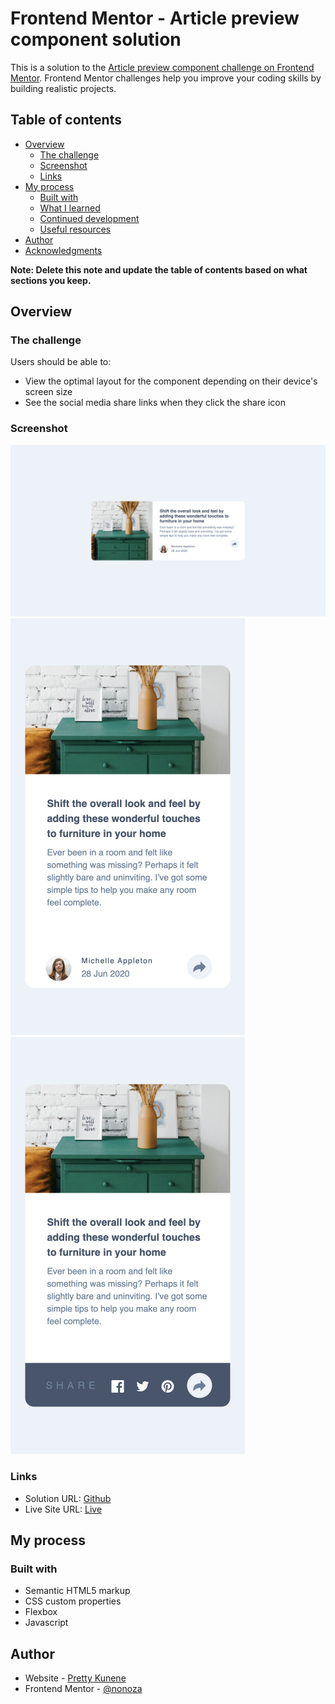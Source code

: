 # Frontend Mentor - Article preview component solution

This is a solution to the [Article preview component challenge on Frontend Mentor](https://www.frontendmentor.io/challenges/article-preview-component-dYBN_pYFT). Frontend Mentor challenges help you improve your coding skills by building realistic projects. 

## Table of contents

- [Overview](#overview)
  - [The challenge](#the-challenge)
  - [Screenshot](#screenshot)
  - [Links](#links)
- [My process](#my-process)
  - [Built with](#built-with)
  - [What I learned](#what-i-learned)
  - [Continued development](#continued-development)
  - [Useful resources](#useful-resources)
- [Author](#author)
- [Acknowledgments](#acknowledgments)

**Note: Delete this note and update the table of contents based on what sections you keep.**

## Overview

### The challenge

Users should be able to:

- View the optimal layout for the component depending on their device's screen size
- See the social media share links when they click the share icon

### Screenshot

![](./images/article-preview-desktop.png)
![](./images/article-preview-mobile.png)
![](./images/article-review-active.png)



### Links

- Solution URL: [Github](https://github.com/nonoza/frontendmentor/tree/main/article-preview-component-master/)
- Live Site URL: [Live](https://nonoza.github.io/frontendmentor/article-preview-component-master/)

## My process

### Built with

- Semantic HTML5 markup
- CSS custom properties
- Flexbox
- Javascript




## Author

- Website - [Pretty Kunene](https://prettynkunene.co.za/)
- Frontend Mentor - [@nonoza](https://www.frontendmentor.io/profile/nonoza)


